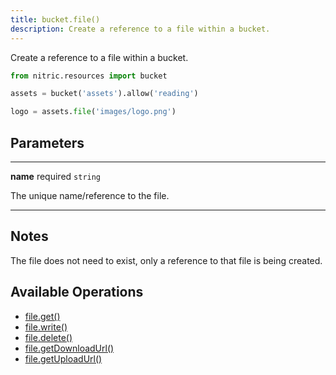 ```yaml
---
title: bucket.file()
description: Create a reference to a file within a bucket.
---
```


Create a reference to a file within a bucket.

```python
from nitric.resources import bucket

assets = bucket('assets').allow('reading')

logo = assets.file('images/logo.png')
```

## Parameters

---

**name** required `string`

The unique name/reference to the file.

---

## Notes

The file does not need to exist, only a reference to that file is being created.

## Available Operations

- [file.get()](./bucket-file-get.md)
- [file.write()](./bucket-file-write.md)
- [file.delete()](./bucket-file-delete.md)
- [file.getDownloadUrl()](./bucket-file-downloadurl)
- [file.getUploadUrl()](./bucket-file-uploadurl)
